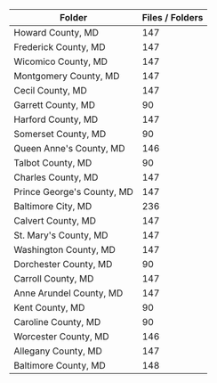 | Folder                     |   Files / Folders |
|----------------------------|-------------------|
| Howard County, MD          |               147 |
| Frederick County, MD       |               147 |
| Wicomico County, MD        |               147 |
| Montgomery County, MD      |               147 |
| Cecil County, MD           |               147 |
| Garrett County, MD         |                90 |
| Harford County, MD         |               147 |
| Somerset County, MD        |                90 |
| Queen Anne's County, MD    |               146 |
| Talbot County, MD          |                90 |
| Charles County, MD         |               147 |
| Prince George's County, MD |               147 |
| Baltimore City, MD         |               236 |
| Calvert County, MD         |               147 |
| St. Mary's County, MD      |               147 |
| Washington County, MD      |               147 |
| Dorchester County, MD      |                90 |
| Carroll County, MD         |               147 |
| Anne Arundel County, MD    |               147 |
| Kent County, MD            |                90 |
| Caroline County, MD        |                90 |
| Worcester County, MD       |               146 |
| Allegany County, MD        |               147 |
| Baltimore County, MD       |               148 |